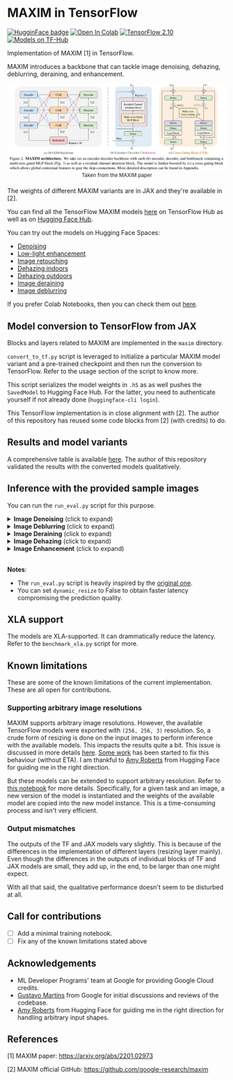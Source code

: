 # MAXIM in TensorFlow

[![HugginFace badge](https://img.shields.io/badge/🤗%20Hugging%20Face-Spaces-yellow.svg)](https://huggingface.co/spaces/sayakpaul/maxim-spaces)
[![Open In Colab](https://colab.research.google.com/assets/colab-badge.svg)](https://colab.research.google.com/github/sayakpaul/maxim-tf/blob/main/notebooks/inference-dynamic-resize.ipynb) [![TensorFlow 2.10](https://img.shields.io/badge/TensorFlow-2.10-FF6F00?logo=tensorflow)](https://github.com/tensorflow/tensorflow/releases/tag/v2.8.0)
[![Models on TF-Hub](https://img.shields.io/badge/TF--Hub-Models%20on%20TF--Hub-orange)](https://tfhub.dev/sayakpaul/collections/maxim/1)

Implementation of MAXIM [1] in TensorFlow.

MAXIM introduces a backbone that can tackle image denoising, dehazing, deblurring, deraining, and enhancement.

<div align="center">
    <img src="images/overview.png"/>
    <sup>Taken from the MAXIM paper</sup>
</div>

The weights of different MAXIM variants are in JAX and they're available in [2]. 

You can find all the TensorFlow MAXIM models [here](https://tfhub.dev/sayakpaul/collections/maxim/1) on TensorFlow Hub as well as on [Hugging Face Hub](https://huggingface.co/sayakpaul).

You can try out the models on Hugging Face Spaces:

* [Denoising](https://huggingface.co/spaces/sayakpaul/sidd-denoising-maxim)
* [Low-light enhancement](https://huggingface.co/spaces/sayakpaul/lol-enhancement-maxim)
* [Image retouching](https://huggingface.co/spaces/sayakpaul/fivek-retouching-maxim)
* [Dehazing indoors](https://huggingface.co/spaces/sayakpaul/sots-indoor-dehazing-maxim)
* [Dehazing outdoors](https://huggingface.co/spaces/sayakpaul/sots-outdoor-dehazing-maxim)
* [Image deraining](https://huggingface.co/spaces/sayakpaul/rain13k-deraining-maxim)
* [Image deblurring](https://huggingface.co/spaces/sayakpaul/gopro-deblurring-maxim)

If you prefer Colab Notebooks, then you can check them out [here](https://github.com/sayakpaul/maxim-tf/tree/main/notebooks). 
## Model conversion to TensorFlow from JAX

Blocks and layers related to MAXIM are implemented in the `maxim` directory. 

`convert_to_tf.py` script is leveraged to initialize a particular MAXIM model variant and a pre-trained checkpoint and then run the conversion to TensorFlow. Refer to the usage section of the script to know more. 

This script serializes the model weights in `.h5` as as well pushes the `SavedModel` to Hugging Face Hub. For the latter, you need to authenticate yourself if not already done (`huggingface-cli login`).

This TensorFlow implementation is in close alignment with [2]. The author of this repository has reused some code blocks from [2] (with credits) to do. 

## Results and model variants

A comprehensive table is available [here](https://github.com/google-research/maxim#results-and-pre-trained-models). The author of this repository validated the results with the converted models qualitatively. 

## Inference with the provided sample images

You can run the `run_eval.py` script for this purpose.

<details>
  <summary><strong>Image Denoising</strong> (click to expand) </summary>

```
python3 maxim/run_eval.py --task Denoising --ckpt_path gs://tfhub-modules/sayakpaul/maxim_s-3_denoising_sidd/1/uncompressed \
  --input_dir images/Denoising --output_dir images/Results --has_target=False --dynamic_resize=True
```
</details>

<details>
  <summary><strong>Image Deblurring</strong> (click to expand) </summary>

```
python3 maxim/run_eval.py --task Deblurring --ckpt_path gs://tfhub-modules/sayakpaul/maxim_s-3_deblurring_gopro/1/uncompressed \
  --input_dir images/Deblurring --output_dir images/Results --has_target=False --dynamic_resize=True
```
</details>

<details>
  <summary><strong>Image Deraining</strong> (click to expand) </summary>

Rain streak:
```
python3 maxim/run_eval.py --task Deraining --ckpt_path gs://tfhub-modules/sayakpaul/maxim_s-2_deraining_rain13k/1/uncompressed \
  --input_dir images/Deraining --output_dir images/Results --has_target=False --dynamic_resize=True
```

Rain drop:
```
python3 maxim/run_eval.py --task Deraining --ckpt_path gs://tfhub-modules/sayakpaul/maxim_s-2_deraining_raindrop/1/uncompressed \
  --input_dir images/Deraining --output_dir images/Results --has_target=False --dynamic_resize=True
```
</details>

<details>
  <summary><strong>Image Dehazing</strong> (click to expand) </summary>

Indoor:
```
python3 maxim/run_eval.py --task Dehazing --ckpt_path gs://tfhub-modules/sayakpaul/maxim_s-2_dehazing_sots-indoor/1/uncompressed \
  --input_dir images/Dehazing --output_dir images/Results --has_target=False --dynamic_resize=True
```

Outdoor:
```
python3 maxim/run_eval.py --task Dehazing --ckpt_path gs://tfhub-modules/sayakpaul/maxim_s-2_dehazing_sots-outdoor/1/uncompressed \
  --input_dir images/Dehazing --output_dir images/Results --has_target=False --dynamic_resize=True
```
</details>

<details>
  <summary><strong>Image Enhancement</strong> (click to expand) </summary>

Low-light enhancement:
```
python3 maxim/run_eval.py --task Enhancement --ckpt_path gs://tfhub-modules/sayakpaul/maxim_s-2_enhancement_lol/1/uncompressed \
  --input_dir images/Enhancement --output_dir images/Results --has_target=False --dynamic_resize=True
```

Retouching:
```
python3 maxim/run_eval.py --task Enhancement --ckpt_path gs://tfhub-modules/sayakpaul/maxim_s-2_enhancement_fivek/1/uncompressed \
  --input_dir images/Enhancement --output_dir images/Results --has_target=False --dynamic_resize=True
```
</details>
<br>

**Notes**:

* The `run_eval.py` script is heavily inspired by the [original one](https://github.com/google-research/maxim/blob/main/maxim/run_eval.py). 
* You can set `dynamic_resize` to False to obtain faster latency compromising the prediction quality.


## XLA support

The models are XLA-supported. It can drammatically reduce the latency. Refer to the `benchmark_xla.py` script for more. 

## Known limitations

These are some of the known limitations of the current implementation. These are all
open for contributions.

### Supporting arbitrary image resolutions

MAXIM supports arbitrary image resolutions. However, the available TensorFlow models were exported with `(256, 256, 3)` resolution. So, a crude form of resizing is done on the input images to perform inference with the available models. This impacts the results quite a bit. This issue is discussed in more details [here](https://github.com/sayakpaul/maxim-tf/issues/11). [Some work](https://github.com/sayakpaul/maxim-tf/pull/20) has been started to fix this behaviour (without ETA). I am thankful to [Amy Roberts](https://uk.linkedin.com/in/amy-roberts-70903a6a) from Hugging Face for guiding me in the right direction.

But these models can be extended to support arbitrary resolution. Refer to [this notebook](https://colab.research.google.com/github/sayakpaul/maxim-tf/blob/main/notebooks/inference-dynamic-resize.ipynb) for more details. Specifically, for a given task and an image, a new version of the model is instantiated and the weights of the available model are copied into the new model instance. This is a time-consuming process and isn't very efficient. 

### Output mismatches

The outputs of the TF and JAX models vary slightly. This is because of the differences in the implementation of different layers (resizing layer mainly). Even though the differences in the outputs of individual blocks of TF and JAX models are small, they add up, in the end, to be larger than one might expect. 

With all that said, the qualitative performance doesn't seem to be disturbed at all.

## Call for contributions

- [ ] Add a minimal training notebook.
- [ ] Fix any of the known limitations stated above

## Acknowledgements

* ML Developer Programs' team at Google for providing Google Cloud credits.
* [Gustavo Martins](https://twitter.com/gusthema?lang=en) from Google for initial discussions and reviews of the codebase.
* [Amy Roberts](https://uk.linkedin.com/in/amy-roberts-70903a6a) from Hugging Face for guiding me in the right direction for handling arbitrary input shapes.

## References

[1] MAXIM paper: https://arxiv.org/abs/2201.02973

[2] MAXIM official GitHub: https://github.com/google-research/maxim